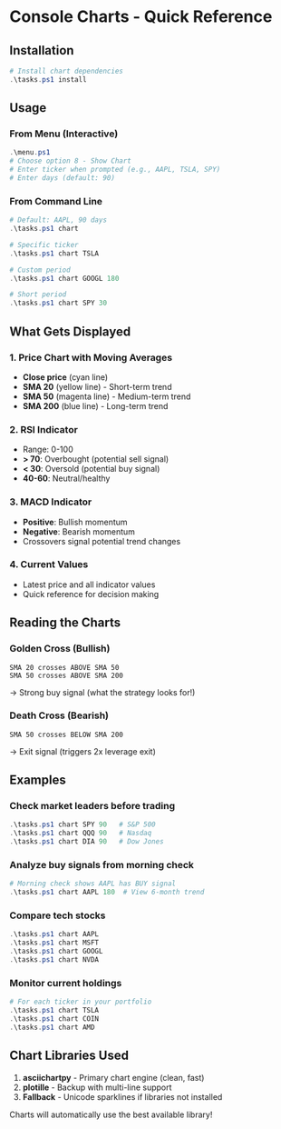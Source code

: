 # Console Charts - Quick Reference

## Installation

```powershell
# Install chart dependencies
.\tasks.ps1 install
```

## Usage

### From Menu (Interactive)
```powershell
.\menu.ps1
# Choose option 8 - Show Chart
# Enter ticker when prompted (e.g., AAPL, TSLA, SPY)
# Enter days (default: 90)
```

### From Command Line
```powershell
# Default: AAPL, 90 days
.\tasks.ps1 chart

# Specific ticker
.\tasks.ps1 chart TSLA

# Custom period
.\tasks.ps1 chart GOOGL 180

# Short period
.\tasks.ps1 chart SPY 30
```

## What Gets Displayed

### 1. Price Chart with Moving Averages
- **Close price** (cyan line)
- **SMA 20** (yellow line) - Short-term trend
- **SMA 50** (magenta line) - Medium-term trend
- **SMA 200** (blue line) - Long-term trend

### 2. RSI Indicator
- Range: 0-100
- **> 70**: Overbought (potential sell signal)
- **< 30**: Oversold (potential buy signal)
- **40-60**: Neutral/healthy

### 3. MACD Indicator
- **Positive**: Bullish momentum
- **Negative**: Bearish momentum
- Crossovers signal potential trend changes

### 4. Current Values
- Latest price and all indicator values
- Quick reference for decision making

## Reading the Charts

### Golden Cross (Bullish)
```
SMA 20 crosses ABOVE SMA 50
SMA 50 crosses ABOVE SMA 200
```
→ Strong buy signal (what the strategy looks for!)

### Death Cross (Bearish)
```
SMA 50 crosses BELOW SMA 200
```
→ Exit signal (triggers 2x leverage exit)

## Examples

### Check market leaders before trading
```powershell
.\tasks.ps1 chart SPY 90   # S&P 500
.\tasks.ps1 chart QQQ 90   # Nasdaq
.\tasks.ps1 chart DIA 90   # Dow Jones
```

### Analyze buy signals from morning check
```powershell
# Morning check shows AAPL has BUY signal
.\tasks.ps1 chart AAPL 180  # View 6-month trend
```

### Compare tech stocks
```powershell
.\tasks.ps1 chart AAPL
.\tasks.ps1 chart MSFT
.\tasks.ps1 chart GOOGL
.\tasks.ps1 chart NVDA
```

### Monitor current holdings
```powershell
# For each ticker in your portfolio
.\tasks.ps1 chart TSLA
.\tasks.ps1 chart COIN
.\tasks.ps1 chart AMD
```

## Chart Libraries Used

1. **asciichartpy** - Primary chart engine (clean, fast)
2. **plotille** - Backup with multi-line support
3. **Fallback** - Unicode sparklines if libraries not installed

Charts will automatically use the best available library!
